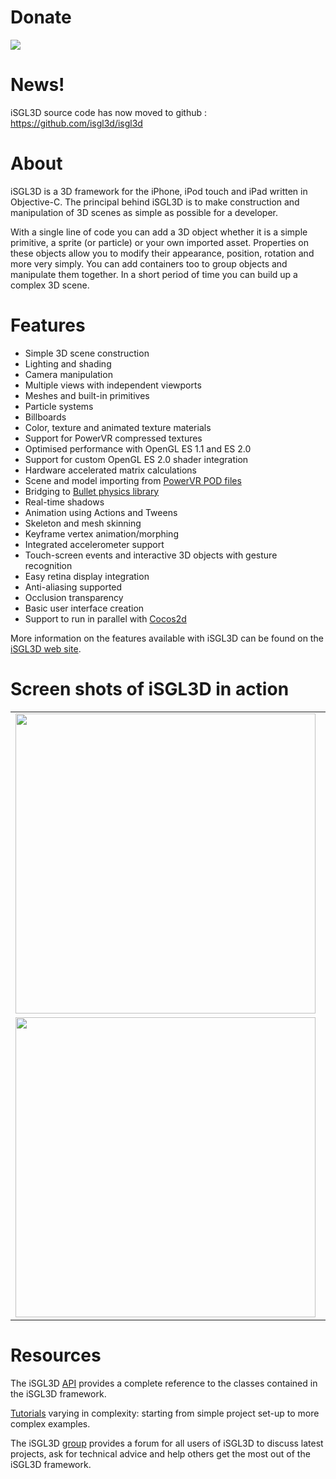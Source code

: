 # Donate #


[![](http://www.paypal.com/en_US/i/btn/btn_donate_LG.gif)](https://www.paypal.com/cgi-bin/webscr?cmd=_s-xclick&hosted_button_id=DZMVFPBVKDKM8)


# News! #

iSGL3D source code has now moved to github : https://github.com/isgl3d/isgl3d

# About #

iSGL3D is a 3D framework for the iPhone, iPod touch and iPad written in Objective-C. The principal behind iSGL3D is to make construction and manipulation of 3D scenes as simple as possible for a developer.

With a single line of code you can add a 3D object whether it is a simple primitive, a sprite (or particle) or your own imported asset. Properties on these objects allow you to modify their appearance, position, rotation and more very simply. You can add containers too to group objects and manipulate them together. In a short period of time you can build up a complex 3D scene.

# Features #

  * Simple 3D scene construction
  * Lighting and shading
  * Camera manipulation
  * Multiple views with independent viewports
  * Meshes and built-in primitives
  * Particle systems
  * Billboards
  * Color, texture and animated texture materials
  * Support for PowerVR compressed textures
  * Optimised performance with OpenGL ES 1.1 and ES 2.0
  * Support for custom OpenGL ES 2.0 shader integration
  * Hardware accelerated matrix calculations
  * Scene and model importing from [PowerVR POD files](http://www.imgtec.com/powervr/insider/powervr-utilities.asp)
  * Bridging to [Bullet physics library](http://bulletphysics.org)
  * Real-time shadows
  * Animation using Actions and Tweens
  * Skeleton and mesh skinning
  * Keyframe vertex animation/morphing
  * Integrated accelerometer support
  * Touch-screen events and interactive 3D objects with gesture recognition
  * Easy retina display integration
  * Anti-aliasing supported
  * Occlusion transparency
  * Basic user interface creation
  * Support to run in parallel with [Cocos2d](http://www.cocos2d-iphone.org)

More information on the features available with iSGL3D can be found on the [iSGL3D web site](http://isgl3d.com/about/features).

# Screen shots of iSGL3D in action #

<table border='0'>
<tr>
<td><img src='http://isgl3d.com/images/home_show/home_show7.png' width='480' /></td>
<td><img src='http://isgl3d.com/images/home_show/home_show2.png' width='480' /></td>
</tr>
<tr>
<td><img src='http://isgl3d.com/images/home_show/home_show9.png' width='480' /></td>
<td><img src='http://isgl3d.com/images/home_show/home_show1.png' width='480' /></td>
</tr>
</table>

# Resources #

The iSGL3D [API](http://isgl3d.com/resources/api) provides a complete reference to the classes contained in the iSGL3D framework.

[Tutorials](http://isgl3d.com/resources/tutorials) varying in complexity: starting from simple project set-up to more complex examples.

The iSGL3D [group](http://groups.google.com/group/isgl3d) provides a forum for all users of iSGL3D to discuss latest projects, ask for technical advice and help others get the most out of the iSGL3D framework.
